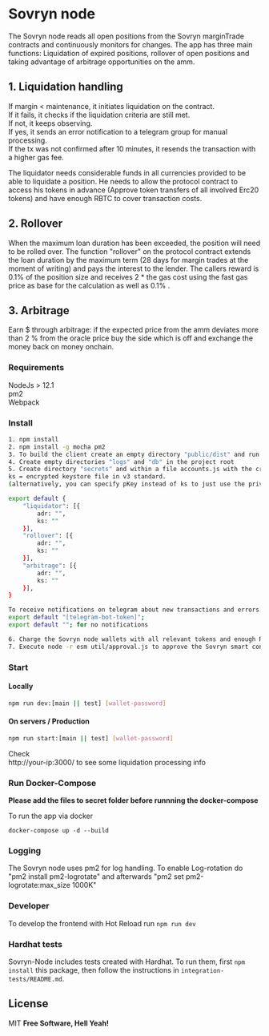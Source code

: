 # Sovryn node

The Sovryn node reads all open positions from the Sovryn marginTrade contracts and continuously monitors for changes.
The app has three main functions: Liquidation of expired positions, rollover of open positions and taking advantage of arbitrage opportunities on the amm.  
  

## 1. Liquidation handling
 
If margin < maintenance, it initiates liquidation on the contract.  
If it fails, it checks if the liquidation criteria are still met.    
If not, it keeps observing.  
If yes, it sends an error notification to a telegram group for manual processing.  
If the tx was not confirmed after 10 minutes, it resends the transaction with a higher gas fee.  

The liquidator needs considerable funds in all currencies provided to be able to liquidate a position. 
He needs to allow the protocol contract to access his tokens in advance (Approve token transfers of all involved Erc20 tokens) and have enough RBTC to cover transaction costs.
  

## 2. Rollover

When the maximum loan duration has been exceeded, the position will need to be rolled over.
The function "rollover" on the protocol contract extends the loan duration by the maximum term (28 days for margin trades at the moment of writing) and pays the interest to the lender. The callers reward is 0.1% of the position size and receives 2 * the gas cost using the fast gas price as base for the calculation as well as 0.1% .
 

## 3. Arbitrage

Earn $ through arbitrage: if the expected price from the amm deviates more than 2 % from the oracle price buy the side which is off and exchange the money back on money onchain.


### Requirements

NodeJs > 12.1  
pm2  
Webpack  


### Install

```sh
1. npm install
2. npm install -g mocha pm2
3. To build the client create an empty directory "public/dist" and run "npm run build-client"
4. Create empty directories "logs" and "db" in the project root
5. Create directory "secrets" and within a file accounts.js with the credentials of the liquidator/rollover/arbitrage wallets
ks = encrypted keystore file in v3 standard.
(alternatively, you can specify pKey instead of ks to just use the private key)

export default {
    "liquidator": [{
        adr: "",
        ks: ""
    }],
    "rollover": [{
        adr: "",
        ks: ""
    }],
    "arbitrage": [{
        adr: "",
        ks: ""
    }],
}

To receive notifications on telegram about new transactions and errors create a telegram bot-token-id and write in in a file /secrets/telegram.js
export default "[telegram-bot-token]";
export default ""; for no notifications

6. Charge the Sovryn node wallets with all relevant tokens and enough Rbtc to cover tx cost.
7. Execute node -r esm util/approval.js to approve the Sovryn smart contract to spend Doc on behalf of the Sovryn node wallets as well as the swap network contract to spend tokens on behalf of the arbitrage wallet.

```


### Start

#### Locally

```sh
npm run dev:[main || test] [wallet-password]
```

#### On servers / Production

```sh
npm run start:[main || test] [wallet-password]
```

Check  
http://your-ip:3000/ to see some liquidation processing info


### Run Docker-Compose
**Please add the files to secret folder before runnning the docker-compose**  

To run the app via docker   
```
docker-compose up -d --build 
```

### Logging
The Sovryn node uses pm2 for log handling.
To enable Log-rotation do "pm2 install pm2-logrotate" and afterwards "pm2 set pm2-logrotate:max_size 1000K"

### Developer
To develop the frontend with Hot Reload run `npm run dev`

### Hardhat tests
Sovryn-Node includes tests created with Hardhat. To run them, first `npm install` this package,
then follow the instructions in `integration-tests/README.md`.

License
----

MIT
**Free Software, Hell Yeah!**
